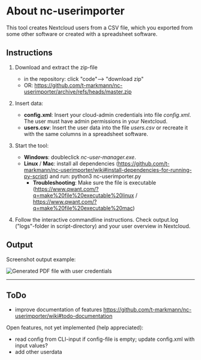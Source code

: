 # About nc-userimporter

This tool creates Nextcloud users from a CSV file, which you exported from some other software or created with a spreadsheet software.

## Instructions

1. Download and extract the zip-file
   * in the repository: click "code"--> "download zip"
   * OR: https://github.com/t-markmann/nc-userimporter/archive/refs/heads/master.zip

3. Insert data:
    * __config.xml__: Insert your cloud-admin credentials into file _config.xml_. The user must have admin permissions in your Nextcloud.
    * __users.csv__: Insert the user data into the file _users.csv_ or recreate it with the same columns in a spreadsheet software.

4. Start the tool:
    * __Windows__: doubleclick _nc-user-manager.exe_.
    * __Linux__ / __Mac__: install all dependencies (https://github.com/t-markmann/nc-userimporter/wiki#install-dependencies-for-running-py-script) and run: python3 nc-userimporter.py
    	* __Troubleshooting__: Make sure the file is executable (https://www.qwant.com/?q=make%20file%20executable%20linux / https://www.qwant.com/?q=make%20file%20executable%20mac)

5. Follow the interactive commandline instructions. Check output.log ("logs"-folder in script-directory) and your user overview in Nextcloud.


## Output

Screenshot output example:

![Generated PDF file with user credentials](https://github.com/t-markmann/nc-userimporter/blob/master/assets/screenshot_pdfoutput.png)

---

## ToDo

* improve documentation of features https://github.com/t-markmann/nc-userimporter/wiki#todo-documentation

Open features, not yet implemented (help appreciated): 
* read config from CLI-input if config-file is empty; update config.xml with input values?
* add other userdata
